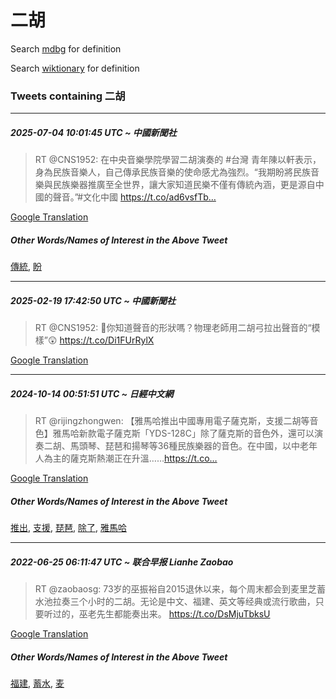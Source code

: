 # 二胡

Search [mdbg](https://www.mdbg.net/chinese/dictionary?page=worddict&wdrst=0&wdqb=二胡) for definition

Search [wiktionary](https://en.wiktionary.org/wiki/二胡) for definition

### Tweets containing 二胡

___
##### 2025-07-04 10:01:45 UTC ~ 中國新聞社
> RT @CNS1952: 在中央音樂學院學習二胡演奏的 #台灣 青年陳以軒表示，身為民族音樂人，自己傳承民族音樂的使命感尤為強烈。“我期盼將民族音樂與民族樂器推廣至全世界，讓大家知道民樂不僅有傳統內涵，更是源自中國的聲音。”#文化中國 https://t.co/ad6vsfTb…

[Google Translation](https://translate.google.com/?hi=en&tab=TT&sl=zh-CN&tl=en&op=translate&text=RT+%40CNS1952%3A+%E5%9C%A8%E4%B8%AD%E5%A4%AE%E9%9F%B3%E6%A8%82%E5%AD%B8%E9%99%A2%E5%AD%B8%E7%BF%92%E4%BA%8C%E8%83%A1%E6%BC%94%E5%A5%8F%E7%9A%84+%23%E5%8F%B0%E7%81%A3+%E9%9D%92%E5%B9%B4%E9%99%B3%E4%BB%A5%E8%BB%92%E8%A1%A8%E7%A4%BA%EF%BC%8C%E8%BA%AB%E7%82%BA%E6%B0%91%E6%97%8F%E9%9F%B3%E6%A8%82%E4%BA%BA%EF%BC%8C%E8%87%AA%E5%B7%B1%E5%82%B3%E6%89%BF%E6%B0%91%E6%97%8F%E9%9F%B3%E6%A8%82%E7%9A%84%E4%BD%BF%E5%91%BD%E6%84%9F%E5%B0%A4%E7%82%BA%E5%BC%B7%E7%83%88%E3%80%82%E2%80%9C%E6%88%91%E6%9C%9F%E7%9B%BC%E5%B0%87%E6%B0%91%E6%97%8F%E9%9F%B3%E6%A8%82%E8%88%87%E6%B0%91%E6%97%8F%E6%A8%82%E5%99%A8%E6%8E%A8%E5%BB%A3%E8%87%B3%E5%85%A8%E4%B8%96%E7%95%8C%EF%BC%8C%E8%AE%93%E5%A4%A7%E5%AE%B6%E7%9F%A5%E9%81%93%E6%B0%91%E6%A8%82%E4%B8%8D%E5%83%85%E6%9C%89%E5%82%B3%E7%B5%B1%E5%85%A7%E6%B6%B5%EF%BC%8C%E6%9B%B4%E6%98%AF%E6%BA%90%E8%87%AA%E4%B8%AD%E5%9C%8B%E7%9A%84%E8%81%B2%E9%9F%B3%E3%80%82%E2%80%9D%23%E6%96%87%E5%8C%96%E4%B8%AD%E5%9C%8B+https%3A%2F%2Ft.co%2Fad6vsfTb%E2%80%A6)
##### Other Words/Names of Interest in the Above Tweet
[傳統](傳統.md), [盼](盼.md)
___
##### 2025-02-19 17:42:50 UTC ~ 中國新聞社
> RT @CNS1952: 🤩你知道聲音的形狀嗎？物理老師用二胡弓拉出聲音的“模樣”😲 https://t.co/Di1FUrRylX

[Google Translation](https://translate.google.com/?hi=en&tab=TT&sl=zh-CN&tl=en&op=translate&text=RT+%40CNS1952%3A+%F0%9F%A4%A9%E4%BD%A0%E7%9F%A5%E9%81%93%E8%81%B2%E9%9F%B3%E7%9A%84%E5%BD%A2%E7%8B%80%E5%97%8E%EF%BC%9F%E7%89%A9%E7%90%86%E8%80%81%E5%B8%AB%E7%94%A8%E4%BA%8C%E8%83%A1%E5%BC%93%E6%8B%89%E5%87%BA%E8%81%B2%E9%9F%B3%E7%9A%84%E2%80%9C%E6%A8%A1%E6%A8%A3%E2%80%9D%F0%9F%98%B2+https%3A%2F%2Ft.co%2FDi1FUrRylX)
___
##### 2024-10-14 00:51:51 UTC ~ 日經中文網
> RT @rijingzhongwen: 【雅馬哈推出中國專用電子薩克斯，支援二胡等音色】雅馬哈新款電子薩克斯「YDS-128C」除了薩克斯的音色外，還可以演奏二胡、馬頭琴、琵琶和揚琴等36種民族樂器的音色。在中國，以中老年人為主的薩克斯熱潮正在升溫……https://t.co…

[Google Translation](https://translate.google.com/?hi=en&tab=TT&sl=zh-CN&tl=en&op=translate&text=RT+%40rijingzhongwen%3A+%E3%80%90%E9%9B%85%E9%A6%AC%E5%93%88%E6%8E%A8%E5%87%BA%E4%B8%AD%E5%9C%8B%E5%B0%88%E7%94%A8%E9%9B%BB%E5%AD%90%E8%96%A9%E5%85%8B%E6%96%AF%EF%BC%8C%E6%94%AF%E6%8F%B4%E4%BA%8C%E8%83%A1%E7%AD%89%E9%9F%B3%E8%89%B2%E3%80%91%E9%9B%85%E9%A6%AC%E5%93%88%E6%96%B0%E6%AC%BE%E9%9B%BB%E5%AD%90%E8%96%A9%E5%85%8B%E6%96%AF%E3%80%8CYDS-128C%E3%80%8D%E9%99%A4%E4%BA%86%E8%96%A9%E5%85%8B%E6%96%AF%E7%9A%84%E9%9F%B3%E8%89%B2%E5%A4%96%EF%BC%8C%E9%82%84%E5%8F%AF%E4%BB%A5%E6%BC%94%E5%A5%8F%E4%BA%8C%E8%83%A1%E3%80%81%E9%A6%AC%E9%A0%AD%E7%90%B4%E3%80%81%E7%90%B5%E7%90%B6%E5%92%8C%E6%8F%9A%E7%90%B4%E7%AD%8936%E7%A8%AE%E6%B0%91%E6%97%8F%E6%A8%82%E5%99%A8%E7%9A%84%E9%9F%B3%E8%89%B2%E3%80%82%E5%9C%A8%E4%B8%AD%E5%9C%8B%EF%BC%8C%E4%BB%A5%E4%B8%AD%E8%80%81%E5%B9%B4%E4%BA%BA%E7%82%BA%E4%B8%BB%E7%9A%84%E8%96%A9%E5%85%8B%E6%96%AF%E7%86%B1%E6%BD%AE%E6%AD%A3%E5%9C%A8%E5%8D%87%E6%BA%AB%E2%80%A6%E2%80%A6https%3A%2F%2Ft.co%E2%80%A6)
##### Other Words/Names of Interest in the Above Tweet
[推出](推出.md), [支援](支援.md), [琵琶](琵琶.md), [除了](除了.md), [雅馬哈](雅馬哈.md)
___
##### 2022-06-25 06:11:47 UTC ~ 联合早报 Lianhe Zaobao
> RT @zaobaosg: 73岁的巫振裕自2015退休以来，每个周末都会到麦里芝蓄水池拉奏三个小时的二胡。无论是中文、福建、英文等经典或流行歌曲，只要听过的，巫老先生都能奏出来。 https://t.co/DsMjuTbksU

[Google Translation](https://translate.google.com/?hi=en&tab=TT&sl=zh-CN&tl=en&op=translate&text=RT+%40zaobaosg%3A+73%E5%B2%81%E7%9A%84%E5%B7%AB%E6%8C%AF%E8%A3%95%E8%87%AA2015%E9%80%80%E4%BC%91%E4%BB%A5%E6%9D%A5%EF%BC%8C%E6%AF%8F%E4%B8%AA%E5%91%A8%E6%9C%AB%E9%83%BD%E4%BC%9A%E5%88%B0%E9%BA%A6%E9%87%8C%E8%8A%9D%E8%93%84%E6%B0%B4%E6%B1%A0%E6%8B%89%E5%A5%8F%E4%B8%89%E4%B8%AA%E5%B0%8F%E6%97%B6%E7%9A%84%E4%BA%8C%E8%83%A1%E3%80%82%E6%97%A0%E8%AE%BA%E6%98%AF%E4%B8%AD%E6%96%87%E3%80%81%E7%A6%8F%E5%BB%BA%E3%80%81%E8%8B%B1%E6%96%87%E7%AD%89%E7%BB%8F%E5%85%B8%E6%88%96%E6%B5%81%E8%A1%8C%E6%AD%8C%E6%9B%B2%EF%BC%8C%E5%8F%AA%E8%A6%81%E5%90%AC%E8%BF%87%E7%9A%84%EF%BC%8C%E5%B7%AB%E8%80%81%E5%85%88%E7%94%9F%E9%83%BD%E8%83%BD%E5%A5%8F%E5%87%BA%E6%9D%A5%E3%80%82+https%3A%2F%2Ft.co%2FDsMjuTbksU)
##### Other Words/Names of Interest in the Above Tweet
[福建](福建.md), [蓄水](蓄水.md), [麦](麦.md)
